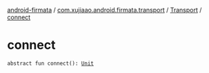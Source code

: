 [android-firmata](../../index.md) / [com.xujiaao.android.firmata.transport](../index.md) / [Transport](index.md) / [connect](./connect.md)

# connect

`abstract fun connect(): `[`Unit`](https://kotlinlang.org/api/latest/jvm/stdlib/kotlin/-unit/index.html)